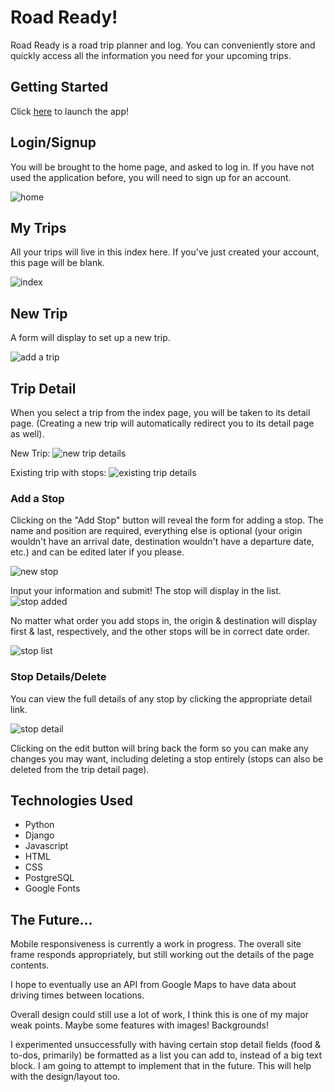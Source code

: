 # Road Ready!
Road Ready is a road trip planner and log. You can conveniently store and quickly access all the information you need for your upcoming trips.

## Getting Started
Click [here](https://kmc-roadtripper.herokuapp.com) to launch the app!

## Login/Signup
You will be brought to the home page, and asked to log in. If you have not used the application before, you will need to sign up for an account.

![home](main_app/static/images/screenshots/home.png)

## My Trips
All your trips will live in this index here. If you've just created your account, this page will be blank.

![index](main_app/static/images/screenshots/index.png)

## New Trip
A form will display to set up a new trip.

![add a trip](main_app/static/images/screenshots/new-trip.png)

## Trip Detail
When you select a trip from the index page, you will be taken to its detail page. (Creating a new trip will automatically redirect you to its detail page as well).

New Trip:
![new trip details](main_app/static/images/screenshots/new-trip-detail.png)

Existing trip with stops:
![existing trip details](main_app/static/images/screenshots/trip-detail.png)

### Add a Stop
Clicking on the "Add Stop" button will reveal the form for adding a stop. The name and position are required, everything else is optional (your origin wouldn't have an arrival date, destination wouldn't have a departure date, etc.) and can be edited later if you please.

![new stop](main_app/static/images/screenshots/new-stop.png)

Input your information and submit! The stop will display in the list.
![stop added](main_app/static/images/screenshots/stop-added.png)

No matter what order you add stops in, the origin & destination will display first & last, respectively, and the other stops will be in correct date order.

![stop list](main_app/static/images/screenshots/stop-list.png)

### Stop Details/Delete
You can view the full details of any stop by clicking the appropriate detail link.

![stop detail](main_app/static/images/screenshots/stop-detail.png)

Clicking on the edit button will bring back the form so you can make any changes you may want, including deleting a stop entirely (stops can also be deleted from the trip detail page).

## Technologies Used

- Python
- Django
- Javascript
- HTML
- CSS
- PostgreSQL
- Google Fonts

## The Future...

Mobile responsiveness is currently a work in progress. The overall site frame responds appropriately, but still working out the details of the page contents.

I hope to eventually use an API from Google Maps to have data about driving times between locations.

Overall design could still use a lot of work, I think this is one of my major weak points. Maybe some features with images! Backgrounds!

I experimented unsuccessfully with having certain stop detail fields (food & to-dos, primarily) be formatted as a list you can add to, instead of a big text block. I am going to attempt to implement that in the future. This will help with the design/layout too.